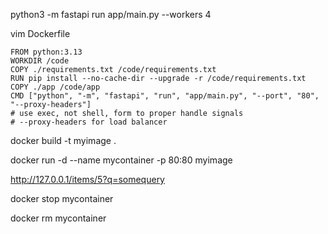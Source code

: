 python3 -m fastapi run app/main.py --workers 4

vim Dockerfile
```
FROM python:3.13
WORKDIR /code
COPY ./requirements.txt /code/requirements.txt
RUN pip install --no-cache-dir --upgrade -r /code/requirements.txt
COPY ./app /code/app
CMD ["python", "-m", "fastapi", "run", "app/main.py", "--port", "80", "--proxy-headers"]
# use exec, not shell, form to proper handle signals
# --proxy-headers for load balancer
```
docker build -t myimage .

docker run -d --name mycontainer -p 80:80 myimage

http://127.0.0.1/items/5?q=somequery

docker stop mycontainer

docker rm mycontainer
